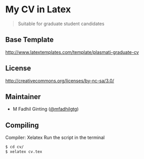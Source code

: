 # My CV in Latex

> Suitable for graduate student candidates

## Base Template
http://www.latextemplates.com/template/plasmati-graduate-cv

## License
http://creativecommons.org/licenses/by-nc-sa/3.0/

## Maintainer

- M Fadhil Ginting ([@mfadhilgtg](https://github.com/mfadhilgtg))

## Compiling
Compiler: Xelatex
Run the script in the terminal
  ```bash
  $ cd cv/
  $ xelatex cv.tex
  ```
